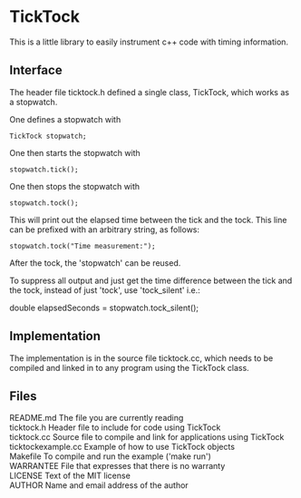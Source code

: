 
TickTock
========

This is a little library to easily instrument c++ code with timing
information.



Interface
---------

The header file ticktock.h defined a single class, TickTock, which
works as a stopwatch.

One defines a stopwatch with 

    TickTock stopwatch;

One then starts the stopwatch with

    stopwatch.tick();

One then stops the stopwatch with
    
    stopwatch.tock();

This will print out the elapsed time between the tick and the
tock. This line can be prefixed with an arbitrary string, as follows:

    stopwatch.tock("Time measurement:");

After the tock, the 'stopwatch' can be reused.


To suppress all output and just get the time difference between the
tick and the tock, instead of just 'tock', use 'tock_silent' i.e.:

   double elapsedSeconds = stopwatch.tock_silent();


Implementation
--------------

The implementation is in the source file ticktock.cc, which needs to be
compiled and linked in to any program using the TickTock class.


Files
-----

README.md            The file you are currently reading  
ticktock.h           Header file to include for code using TickTock  
ticktock.cc          Source file to compile and link for applications using TickTock  
ticktockexample.cc   Example of how to use TickTock objects    
Makefile             To compile and run the example ('make run')    
WARRANTEE            File that expresses that there is no warranty  
LICENSE              Text of the MIT license  
AUTHOR                 Name and email address of the author
